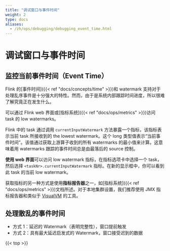 ```yaml
---
title: "调试窗口与事件时间"
weight: 2
type: docs
aliases:
  - /zh/ops/debugging/debugging_event_time.html
---
```

<!--
Licensed to the Apache Software Foundation (ASF) under one
or more contributor license agreements.  See the NOTICE file
distributed with this work for additional information
regarding copyright ownership.  The ASF licenses this file
to you under the Apache License, Version 2.0 (the
"License"); you may not use this file except in compliance
with the License.  You may obtain a copy of the License at

  http://www.apache.org/licenses/LICENSE-2.0

Unless required by applicable law or agreed to in writing,
software distributed under the License is distributed on an
"AS IS" BASIS, WITHOUT WARRANTIES OR CONDITIONS OF ANY
KIND, either express or implied.  See the License for the
specific language governing permissions and limitations
under the License.
-->

# 调试窗口与事件时间

<a name="monitoring-current-event-time"></a>

## 监控当前事件时间（Event Time）

Flink 的[事件时间]({{< ref "docs/concepts/time" >}})和 watermark 支持对于处理乱序事件是十分强大的特性。然而，由于是系统内部跟踪时间进度，所以很难了解究竟正在发生什么。

可以通过 Flink web 界面或[指标系统]({{< ref "docs/ops/metrics" >}})访问 task 的 low watermarks。

Flink 中的 task 通过调用 `currentInputWatermark` 方法暴露一个指标，该指标表示当前 task 所接收到的 the lowest watermark。这个 long 类型值表示“当前事件时间”。该值通过获取上游算子收到的所有 watermarks 的最小值来计算。这意味着用 watermarks 跟踪的事件时间总是由最落后的 source 控制。

**使用 web 界面**可以访问 low watermark 指标，在指标选项卡中选择一个 task，然后选择 ```<taskNr>.currentInputWatermark``` 指标。在新的显示框中，你可以看到此 task 的当前 low watermark。

获取指标的另一种方式是使用**指标报告器**之一，如[指标系统]({{< ref "docs/ops/metrics" >}})文档所述。对于本地集群设置，我们推荐使用 JMX 指标报告器和类似于 [VisualVM](https://visualvm.github.io/) 的工具。




<a name="handling-event-time-stragglers"></a>

## 处理散乱的事件时间

  - 方式 1：延迟的 Watermark（表明完整性），窗口提前触发
  - 方式 2：具有最大延迟启发式的 Watermark，窗口接受迟到的数据

{{< top >}}
